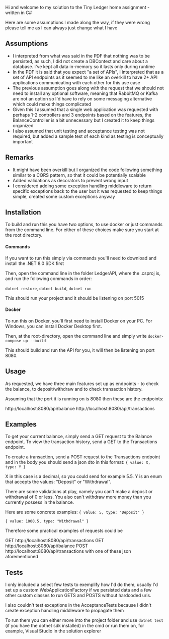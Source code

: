 Hi and welcome to my solution to the Tiny Ledger home assignment - written in C#

Here are some assumptions I made along the way, if they were wrong please tell me as I can always just change what I have

## Assumptions

- I interpreted from what was said in the PDF that nothing was to be persisted, as such, I did not create a DBContext and care about a database. I've kept all data in-memory so it lasts only during runtime
- In the PDF it is said that you expect "a set of APIs", I interpreted that as a set of API endpoints as it seemed to me like an overkill to have 2+ API applications communicating with each other for this use case
- The previous assumption goes along with the request that we should not need to install any optional software, meaning that RabbitMQ or Kafka are not an option so I'd have to rely on some messaging alternative which could make things complicated
- Given this I assumed that a single web application was requested with perhaps 1-2 controllers and 3 endpoints based on the features, the BalanceController is a bit unnecessary but I created it to keep things organized
- I also assumed that unit testing and acceptance testing was not required, but added a sample test of each kind as testing is conceptually important

## Remarks

- It might have been overkill but I organized the code following something similar to a CQRS pattern, so that it could be potentially scalable
- Added validations as decorators to prevent wrong input
- I considered adding some exception handling middleware to return specific exceptions back to the user but it was requested to keep things simple, created some custom exceptions anyway

## Installation

To build and run this you have two options, to use docker or just commands from the command line. For either of these choices make sure you start at the root directory.

#### Commands

If you want to run this simply via commands you'll need to download and install the .NET 8.0 SDK first

Then, open the command line in the folder LedgerAPI, where the .csproj is, and run the following commands in order:

`dotnet restore`,
`dotnet build`,
`dotnet run`

This should run your project and it should be listening on port 5015

#### Docker

To run this on Docker, you'll first need to install Docker on your PC. For Windows, you can install Docker Desktop first.

Then, at the root-directory, open the command line and simply write `docker-compose up --build`

This should build and run the API for you, it will then be listening on port 8080.

## Usage

As requested, we have three main features set up as endpoints - to check the balance, to deposit/withdraw and to check transaction history.

Assuming that the port it is running on is 8080 then these are the endpoints:

http://localhost:8080/api/balance
http://localhost:8080/api/transactions

## Examples

To get your current balance, simply send a GET request to the Balance endpoint.
To view the transaction history, send a GET to the Transactions endpoint.

To create a transaction, send a POST request to the Transactions endpoint and in the body you should send a json dto in this format:
`{
	value: X,
	type: Y
}`

X in this case is a decimal, so you could send for example 5.5. Y is an enum that accepts the values: "Deposit" or "Withdrawal".

There are some validations at play, namely you can't make a deposit or withdrawal of 0 or less. You also can't withdraw more money than you currently possess in the balance.

Here are some concrete examples:
`{
	value: 5,
	type: "Deposit"
}`

`{
	value: 1000.5,
	type: "Withdrawal"
}`

Therefore some practical examples of requests could be

GET http://localhost:8080/api/transactions
GET http://localhost:8080/api/balance
POST http://localhost:8080/api/transactions with one of these json aforementioned

## Tests

I only included a select few tests to exemplify how I'd do them, usually I'd set up a custom WebApplicationFactory if we persisted data and a few other custom classes to run GETS and POSTS without hardcoded uris.

I also couldn't test exceptions in the AcceptanceTests because I didn't create exception handling middleware to propagate them

To run them you can either move into the project folder and use `dotnet test` (if you have the dotnet sdk installed) in the cmd or run them on, for example, Visual Studio in the solution explorer